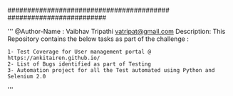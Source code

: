 #########################################
#########################

'''
@Author-Name : Vaibhav Tripathi <vatripat@gmail.com>
Description: This Repository contains the below tasks as part of the challenge :

	1- Test Coverage for User management portal @ https://ankitairen.github.io/ 
	2- List of Bugs identified as part of Testing
	3- Automation project for all the Test automated using Python and Selenium 2.0

'''
